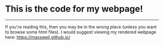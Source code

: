 
# This is the code for my webpage!
___

If you're reading this, then you may be in the wrong place (unless you want to browse some html files).
I would suggest viewing my rendered webpage here:  <https://maxsweil.github.io/>

